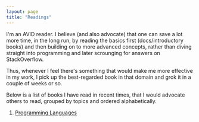 ```yaml
---
layout: page
title: "Readings"
---
```


I'm an AVID reader. I believe (and also advocate) that one can save a lot more time, in the long run, by reading the basics first (docs/introductory books) and then building on to more advanced concepts, rather than diving straight into programming and later scrounging for answers on StackOverflow.

Thus, whenever I feel there's something that would make me more effective in my work, I pick up the best-regarded book in that domain and grok it in a couple of weeks or so.

Below is a list of books I have read in recent times, that I would advocate others to read, grouped by topics and ordered alphabetically. 

1. [Programming Languages]("pl.md")
